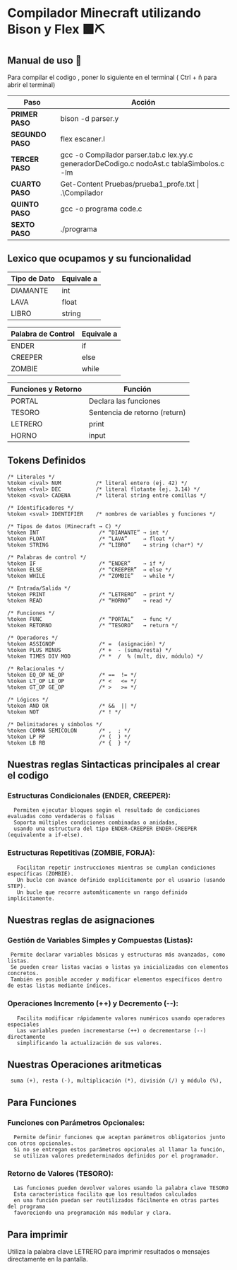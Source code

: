 # Compilador Minecraft    utilizando Bison y Flex 🟩⛏️

## Manual de uso 📖

Para compilar el codigo , poner lo siguiente en el terminal ( Ctrl + ñ  para abrir el terminal) 



| **Paso**         | **Acción**                                                                                |
| ---------------- | ----------------------------------------------------------------------------------------- |
| **PRIMER PASO**  | bison -d parser.y                                                                         |
| **SEGUNDO PASO** | flex escaner.l                                                                            |
| **TERCER PASO**  | gcc -o Compilador parser.tab.c lex.yy.c generadorDeCodigo.c nodoAst.c tablaSimbolos.c -lm |
| **CUARTO PASO**  | Get-Content Pruebas/prueba1\_profe.txt \| .\Compilador                                    |
| **QUINTO PASO**  | gcc -o programa code.c                                                                    |
| **SEXTO PASO**   | ./programa                                                                                |




## Lexico que ocupamos y su funcionalidad   


| **Tipo de Dato** | **Equivale a** |
| ---------------- | -------------- |
| DIAMANTE         | int            |
| LAVA             | float          |
| LIBRO            | string         |


| **Palabra de Control** | **Equivale a** |
| ---------------------- | -------------- |
| ENDER                  | if             |
| CREEPER                | else           |
| ZOMBIE                 | while          |



| **Funciones y Retorno** | **Función**                   |
| ------------ | ----------------------------- |
| PORTAL       | Declara las funciones         |
| TESORO       | Sentencia de retorno (return) |
| LETRERO       | print            |
| HORNO            | input          |



## Tokens Definidos 
```bison
/* Literales */
%token <ival> NUM           /* literal entero (ej. 42) */
%token <fval> DEC           /* literal flotante (ej. 3.14) */
%token <sval> CADENA        /* literal string entre comillas */

/* Identificadores */
%token <sval> IDENTIFIER    /* nombres de variables y funciones */

/* Tipos de datos (Minecraft → C) */
%token INT                   /* “DIAMANTE” → int */
%token FLOAT                 /* “LAVA”     → float */
%token STRING                /* “LIBRO”    → string (char*) */

/* Palabras de control */
%token IF                    /* “ENDER”    → if */
%token ELSE                  /* “CREEPER”  → else */
%token WHILE                 /* “ZOMBIE”   → while */

/* Entrada/Salida */
%token PRINT                 /* “LETRERO”  → print */
%token READ                  /* “HORNO”    → read */

/* Funciones */
%token FUNC                  /* “PORTAL”   → func */
%token RETORNO               /* “TESORO”   → return */

/* Operadores */
%token ASSIGNOP              /* =  (asignación) */
%token PLUS MINUS            /* +  - (suma/resta) */
%token TIMES DIV MOD         /* *  /  % (mult, div, módulo) */

/* Relacionales */
%token EQ_OP NE_OP           /* ==  != */
%token LT_OP LE_OP           /* <   <= */
%token GT_OP GE_OP           /* >   >= */

/* Lógicos */
%token AND OR                /* &&  || */
%token NOT                   /* ! */

/* Delimitadores y símbolos */
%token COMMA SEMICOLON       /* ,  ; */
%token LP RP                 /* (  ) */
%token LB RB                 /* {  } */
```



## Nuestras reglas Sintacticas principales al crear el codigo 
### Estructuras Condicionales (ENDER, CREEPER):
```bison
  Permiten ejecutar bloques según el resultado de condiciones evaluadas como verdaderas o falsas
  Soporta múltiples condiciones combinadas o anidadas,
  usando una estructura del tipo ENDER-CREEPER ENDER-CREEPER (equivalente a if-else).
```

### Estructuras Repetitivas (ZOMBIE, FORJA):
```bison
   Facilitan repetir instrucciones mientras se cumplan condiciones específicas (ZOMBIE).
   Un bucle con avance definido explícitamente por el usuario (usando STEP).
   Un bucle que recorre automáticamente un rango definido implícitamente.
```

## Nuestras reglas de asignaciones

### Gestión de Variables Simples y Compuestas (Listas):
```bison
 Permite declarar variables básicas y estructuras más avanzadas, como listas.
 Se pueden crear listas vacías o listas ya inicializadas con elementos concretos.
 También es posible acceder y modificar elementos específicos dentro de estas listas mediante índices.
```


### Operaciones Incremento (++) y Decremento (--):
```bison
   Facilita modificar rápidamente valores numéricos usando operadores especiales
   Las variables pueden incrementarse (++) o decrementarse (--) directamente
   simplificando la actualización de sus valores.
```

## Nuestras Operaciones aritmeticas 
```bison
 suma (+), resta (-), multiplicación (*), división (/) y módulo (%), 
```


## Para Funciones 

### Funciones con Parámetros Opcionales:
```bison
  Permite definir funciones que aceptan parámetros obligatorios junto con otros opcionales.
  Si no se entregan estos parámetros opcionales al llamar la función,
  se utilizan valores predeterminados definidos por el programador.
```

### Retorno de Valores (TESORO):
```bison
  Las funciones pueden devolver valores usando la palabra clave TESORO
  Esta característica facilita que los resultados calculados
  en una función puedan ser reutilizados fácilmente en otras partes del programa
  favoreciendo una programación más modular y clara.
```

## Para imprimir

Utiliza la palabra clave LETRERO para imprimir resultados o mensajes directamente en la pantalla. 





